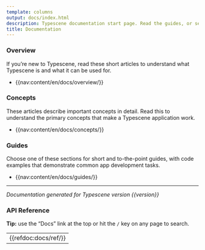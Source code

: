 ```yaml
---
template: columns
output: docs/index.html
description: Typescene documentation start page. Read the guides, or search for detailed information on any of the API exports.
title: Documentation
---
```


### Overview

If you’re new to Typescene, read these short articles to understand what Typescene is and what it can be used for.

- {{nav:content/en/docs/overview/}}

### Concepts

These articles describe important concepts in detail. Read this to understand the primary concepts that make a Typescene application work.

- {{nav:content/en/docs/concepts/}}

### Guides

Choose one of these sections for short and to-the-point guides, with code examples that demonstrate common app development tasks.

- {{nav:content/en/docs/guides/}}

---

_Documentation generated for Typescene version {{version}}_

<col>

### API Reference

**Tip:** use the “Docs” link at the top or hit the <code>/</code> key on any page to search.

<table class="table--ref">
  <tr><td>{{refdoc:docs/ref/}}</td></tr>
</table>
